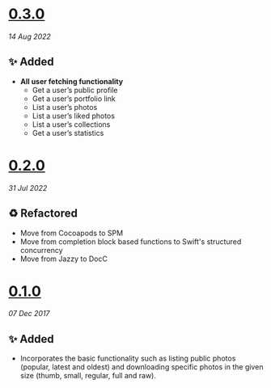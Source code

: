 # [0.3.0](https://github.com/camiletti/UnsplashFramework/releases/tag/0.3.0)
_14 Aug 2022_

## ✨ Added

- **All user fetching functionality**
  - Get a user’s public profile
  - Get a user’s portfolio link
  - List a user’s photos
  - List a user’s liked photos
  - List a user’s collections
  - Get a user’s statistics
 

# [0.2.0](https://github.com/camiletti/UnsplashFramework/releases/tag/0.2.0)
_31 Jul 2022_

## ♻️ Refactored

- Move from Cocoapods to SPM
- Move from completion block based functions to Swift's structured concurrency
- Move from Jazzy to DocC
 

# [0.1.0](https://github.com/camiletti/UnsplashFramework/releases/tag/0.1)
_07 Dec 2017_

## ✨ Added

- Incorporates the basic functionality such as listing public photos (popular, latest and oldest) and downloading specific photos in the given size (thumb, small, regular, full and raw).
